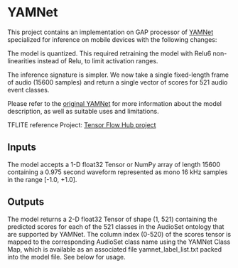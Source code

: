 # YAMNet

This project contains an implementation on GAP processor of [YAMNet](https://tfhub.dev/google/yamnet/1) specialized for inference on mobile devices with the following changes:

The model is quantized. This required retraining the model with Relu6 non-linearities instead of Relu, to limit activation ranges.

The inference signature is simpler. We now take a single fixed-length frame of audio (15600 samples) and return a single vector of scores for 521 audio event classes.

Please refer to the [original YAMNet](https://tfhub.dev/google/yamnet/1) for more information about the model description, as well as suitable uses and limitations.

TFLITE reference Project: [Tensor Flow Hub project](https://tfhub.dev/google/lite-model/yamnet/classification/tflite/1)


## Inputs
The model accepts a 1-D float32 Tensor or NumPy array of length 15600 containing a 0.975 second waveform represented as mono 16 kHz samples in the range [-1.0, +1.0].

## Outputs
The model returns a 2-D float32 Tensor of shape (1, 521) containing the predicted scores for each of the 521 classes in the AudioSet ontology that are supported by YAMNet. The column index (0-520) of the scores tensor is mapped to the corresponding AudioSet class name using the YAMNet Class Map, which is available as an associated file yamnet_label_list.txt packed into the model file. See below for usage.
